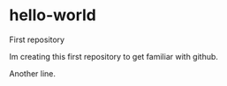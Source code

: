 # hello-world
First repository

Im creating this first repository to get familiar with github.

Another line.
